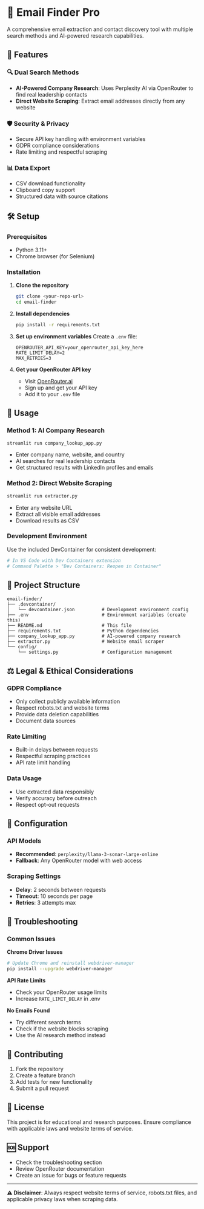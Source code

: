# 📧 Email Finder Pro

A comprehensive email extraction and contact discovery tool with multiple search methods and AI-powered research capabilities.

## 🚀 Features

### 🔍 Dual Search Methods
- **AI-Powered Company Research**: Uses Perplexity AI via OpenRouter to find real leadership contacts
- **Direct Website Scraping**: Extract email addresses directly from any website

### 🛡️ Security & Privacy
- Secure API key handling with environment variables
- GDPR compliance considerations
- Rate limiting and respectful scraping

### 📊 Data Export
- CSV download functionality
- Clipboard copy support
- Structured data with source citations

## 🛠️ Setup

### Prerequisites
- Python 3.11+
- Chrome browser (for Selenium)

### Installation

1. **Clone the repository**
   ```bash
   git clone <your-repo-url>
   cd email-finder
   ```

2. **Install dependencies**
   ```bash
   pip install -r requirements.txt
   ```

3. **Set up environment variables**
   Create a `.env` file:
   ```env
   OPENROUTER_API_KEY=your_openrouter_api_key_here
   RATE_LIMIT_DELAY=2
   MAX_RETRIES=3
   ```

4. **Get your OpenRouter API key**
   - Visit [OpenRouter.ai](https://openrouter.ai)
   - Sign up and get your API key
   - Add it to your `.env` file

## 🎯 Usage

### Method 1: AI Company Research
```bash
streamlit run company_lookup_app.py
```
- Enter company name, website, and country
- AI searches for real leadership contacts
- Get structured results with LinkedIn profiles and emails

### Method 2: Direct Website Scraping
```bash
streamlit run extractor.py
```
- Enter any website URL
- Extract all visible email addresses
- Download results as CSV

### Development Environment
Use the included DevContainer for consistent development:
```bash
# In VS Code with Dev Containers extension
# Command Palette > "Dev Containers: Reopen in Container"
```

## 📁 Project Structure

```
email-finder/
├── .devcontainer/
│   └── devcontainer.json          # Development environment config
├── .env                           # Environment variables (create this)
├── README.md                      # This file
├── requirements.txt               # Python dependencies
├── company_lookup_app.py          # AI-powered company research
├── extractor.py                   # Website email scraper
└── config/
    └── settings.py                # Configuration management
```

## ⚖️ Legal & Ethical Considerations

### GDPR Compliance
- Only collect publicly available information
- Respect robots.txt and website terms
- Provide data deletion capabilities
- Document data sources

### Rate Limiting
- Built-in delays between requests
- Respectful scraping practices
- API rate limit handling

### Data Usage
- Use extracted data responsibly
- Verify accuracy before outreach
- Respect opt-out requests

## 🔧 Configuration

### API Models
- **Recommended**: `perplexity/llama-3-sonar-large-online`
- **Fallback**: Any OpenRouter model with web access

### Scraping Settings
- **Delay**: 2 seconds between requests
- **Timeout**: 10 seconds per page
- **Retries**: 3 attempts max

## 🐛 Troubleshooting

### Common Issues

**Chrome Driver Issues**
```bash
# Update Chrome and reinstall webdriver-manager
pip install --upgrade webdriver-manager
```

**API Rate Limits**
- Check your OpenRouter usage limits
- Increase `RATE_LIMIT_DELAY` in .env

**No Emails Found**
- Try different search terms
- Check if the website blocks scraping
- Use the AI research method instead

## 🤝 Contributing

1. Fork the repository
2. Create a feature branch
3. Add tests for new functionality
4. Submit a pull request

## 📄 License

This project is for educational and research purposes. Ensure compliance with applicable laws and website terms of service.

## 🆘 Support

- Check the troubleshooting section
- Review OpenRouter documentation
- Create an issue for bugs or feature requests

---

**⚠️ Disclaimer**: Always respect website terms of service, robots.txt files, and applicable privacy laws when scraping data.
